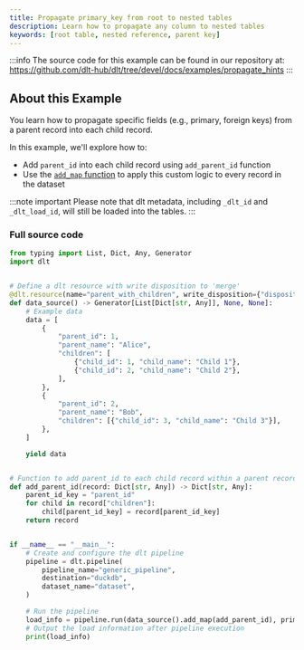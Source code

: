 ```yaml
---
title: Propagate primary_key from root to nested tables
description: Learn how to propagate any column to nested tables
keywords: [root table, nested reference, parent key]
---
```

:::info
The source code for this example can be found in our repository at: 
https://github.com/dlt-hub/dlt/tree/devel/docs/examples/propagate_hints
:::
## About this Example
You learn how to propagate specific fields (e.g., primary, foreign keys) from a parent record into each child record.

In this example, we'll explore how to:

- Add `parent_id` into each child record using `add_parent_id` function
- Use the [`add_map` function](https://dlthub.com/docs/api_reference/extract/resource#add_map) to apply this
custom logic to every record in the dataset

:::note important
Please note that dlt metadata, including `_dlt_id` and `_dlt_load_id`, will still be loaded into the tables.
:::
### Full source code
```py
from typing import List, Dict, Any, Generator
import dlt


# Define a dlt resource with write disposition to 'merge'
@dlt.resource(name="parent_with_children", write_disposition={"disposition": "merge"})
def data_source() -> Generator[List[Dict[str, Any]], None, None]:
    # Example data
    data = [
        {
            "parent_id": 1,
            "parent_name": "Alice",
            "children": [
                {"child_id": 1, "child_name": "Child 1"},
                {"child_id": 2, "child_name": "Child 2"},
            ],
        },
        {
            "parent_id": 2,
            "parent_name": "Bob",
            "children": [{"child_id": 3, "child_name": "Child 3"}],
        },
    ]

    yield data


# Function to add parent_id to each child record within a parent record
def add_parent_id(record: Dict[str, Any]) -> Dict[str, Any]:
    parent_id_key = "parent_id"
    for child in record["children"]:
        child[parent_id_key] = record[parent_id_key]
    return record


if __name__ == "__main__":
    # Create and configure the dlt pipeline
    pipeline = dlt.pipeline(
        pipeline_name="generic_pipeline",
        destination="duckdb",
        dataset_name="dataset",
    )

    # Run the pipeline
    load_info = pipeline.run(data_source().add_map(add_parent_id), primary_key="parent_id")
    # Output the load information after pipeline execution
    print(load_info)
```
